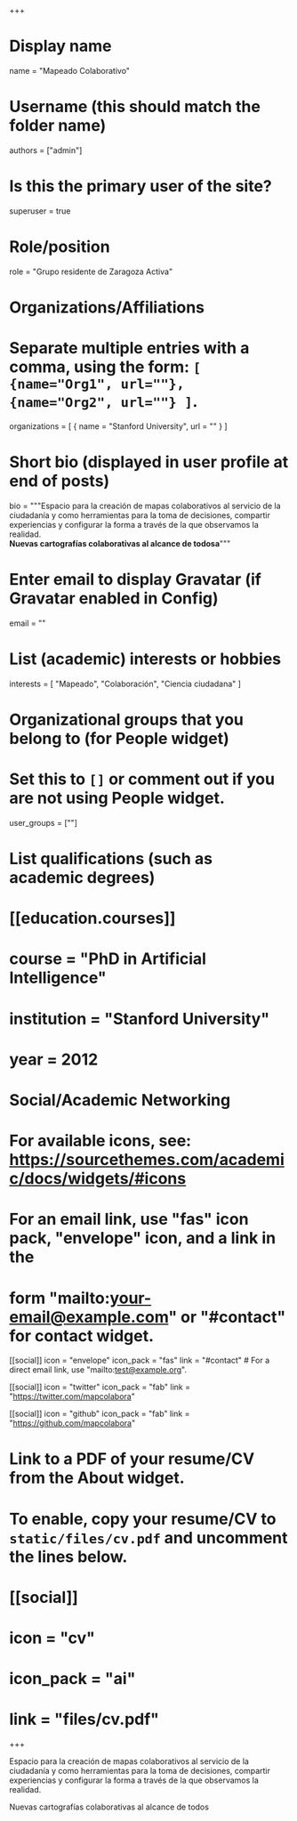 +++
# Display name
name = "Mapeado Colaborativo"

# Username (this should match the folder name)
authors = ["admin"]

# Is this the primary user of the site?
superuser = true

# Role/position
role = "Grupo residente de Zaragoza Activa"

# Organizations/Affiliations
#   Separate multiple entries with a comma, using the form: `[ {name="Org1", url=""}, {name="Org2", url=""} ]`.
organizations = [ { name = "Stanford University", url = "" } ]

# Short bio (displayed in user profile at end of posts)
bio = """Espacio para la creación de mapas colaborativos al servicio de la ciudadanía y como herramientas para la toma de decisiones, compartir experiencias y configurar la forma a través de la que observamos la realidad. <br>
**Nuevas cartografías colaborativas al alcance de todosa**"""

# Enter email to display Gravatar (if Gravatar enabled in Config)
email = ""

# List (academic) interests or hobbies
interests = [
  "Mapeado",
  "Colaboración",
  "Ciencia ciudadana"
]

# Organizational groups that you belong to (for People widget)
#   Set this to `[]` or comment out if you are not using People widget.
user_groups = [""]

# List qualifications (such as academic degrees)
# [[education.courses]]
#   course = "PhD in Artificial Intelligence"
#   institution = "Stanford University"
#   year = 2012


# Social/Academic Networking
# For available icons, see: https://sourcethemes.com/academic/docs/widgets/#icons
#   For an email link, use "fas" icon pack, "envelope" icon, and a link in the
#   form "mailto:your-email@example.com" or "#contact" for contact widget.

[[social]]
  icon = "envelope"
  icon_pack = "fas"
  link = "#contact"  # For a direct email link, use "mailto:test@example.org".

[[social]]
  icon = "twitter"
  icon_pack = "fab"
  link = "https://twitter.com/mapcolabora"

[[social]]
  icon = "github"
  icon_pack = "fab"
  link = "https://github.com/mapcolabora"

# Link to a PDF of your resume/CV from the About widget.
# To enable, copy your resume/CV to `static/files/cv.pdf` and uncomment the lines below.
# [[social]]
#   icon = "cv"
#   icon_pack = "ai"
#   link = "files/cv.pdf"

+++

Espacio para la creación de mapas colaborativos al servicio de la ciudadanía y como herramientas para la toma de decisiones, compartir experiencias y configurar la forma a través de la que observamos la realidad.

Nuevas cartografías colaborativas al alcance de todos
